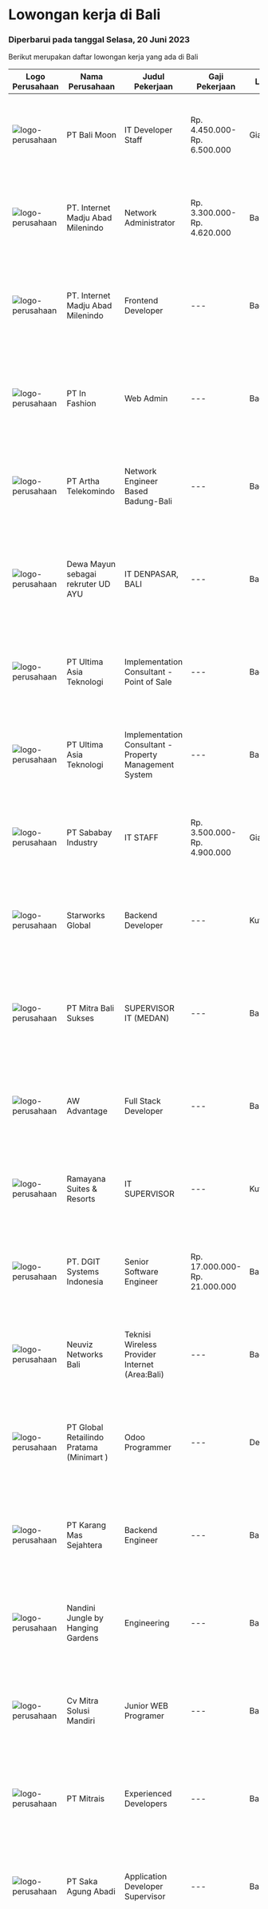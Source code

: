 
  # Lowongan kerja di Bali

  ### Diperbarui pada tanggal Selasa, 20 Juni 2023

  Berikut merupakan daftar lowongan kerja yang ada di Bali

  |Logo Perusahaan | Nama Perusahaan | Judul Pekerjaan | Gaji Pekerjaan | Lokasi | Deskripsi | Tanggal diunggah | Pranala |
  | -------------- | --------------- | --------------- | --------- | --------- | -------------- | ------- | ----------- |
  |![logo-perusahaan](https://image-service-cdn.seek.com.au/fb94b823cd019fc36c1db82777ec72809efe1df7/ee4dce1061f3f616224767ad58cb2fc751b8d2dc)|PT Bali Moon|IT Developer Staff|Rp. 4.450.000-Rp. 6.500.000|Gianyar|PERSYARATAN :1.     S1 Teknik Informatika, atau lulusan yang terkait2.     Minimal 1-2 tahun pengalaman sebagai Programmer...|Senin, 19 Juni 2023|https://www.jobstreet.co.id/id/job/it-developer-staff-4377699?token=0~bf34438d-e08d-4de0-b84a-e3402f1fea89&sectionRank=1&jobId=jobstreet-id-job-4377699|
|![logo-perusahaan](https://image-service-cdn.seek.com.au/333c3eec13791aaf6942751977cd098be896d817/ee4dce1061f3f616224767ad58cb2fc751b8d2dc)|PT. Internet Madju Abad Milenindo|Network Administrator|Rp. 3.300.000-Rp. 4.620.000|Bali|Keuntungan Fasilitas Makan Sehari 2x Seragam dan Laundry Tempat Tinggal Deskripsi Pekerjaan Mengidentifikasi dan memenuhi kebutuhan perusahaan seputar...|Senin, 19 Juni 2023|https://www.jobstreet.co.id/id/job/network-administrator-4376250?token=0~bf34438d-e08d-4de0-b84a-e3402f1fea89&sectionRank=2&jobId=jobstreet-id-job-4376250|
|![logo-perusahaan](https://image-service-cdn.seek.com.au/717673142f6d230f2388ba3a1bcf28dd90c24a9f/ee4dce1061f3f616224767ad58cb2fc751b8d2dc)|PT. Internet Madju Abad Milenindo|Frontend Developer|---|Badung|Job Descriptions Turning UI/UX designs into prototypes, creating excellent interactions from designs Writing reusable code and libraries to a standard...|Senin, 19 Juni 2023|https://www.jobstreet.co.id/id/job/frontend-developer-4376918?token=0~bf34438d-e08d-4de0-b84a-e3402f1fea89&sectionRank=3&jobId=jobstreet-id-job-4376918|
|![logo-perusahaan](https://image-service-cdn.seek.com.au/99ccc0096dc1e58f96b75a1f238e7d9598eff05d/ee4dce1061f3f616224767ad58cb2fc751b8d2dc)|PT In Fashion|Web Admin|---|Badung|Roles and Responsibilities Prepare and update website content (products, banners, etc). Edit product image (cropping, creating banner, color...|Senin, 19 Juni 2023|https://www.jobstreet.co.id/id/job/web-admin-4377356?token=0~bf34438d-e08d-4de0-b84a-e3402f1fea89&sectionRank=4&jobId=jobstreet-id-job-4377356|
|![logo-perusahaan](https://image-service-cdn.seek.com.au/2805f4a720e7c67cfab9e423acbfb2215b82cbaf/ee4dce1061f3f616224767ad58cb2fc751b8d2dc)|PT Artha Telekomindo|Network Engineer Based Badung-Bali|---|Badung|Kualifikasi: Umur maksimal 30 tahun Pendidikan minimal D3 Komputer / Teknik Informatika / sistem Informasi Menguasai dasar Komunikasi data LAN, WAN,...|Kamis, 15 Juni 2023|https://www.jobstreet.co.id/id/job/network-engineer-based-badung-bali-4359842?token=0~bf34438d-e08d-4de0-b84a-e3402f1fea89&sectionRank=5&jobId=jobstreet-id-job-4359842|
|![logo-perusahaan](https://i.ibb.co/sqvTCh9/112815900-stock-vector-no-image-available-icon-flat-vector.webp)|Dewa Mayun sebagai rekruter UD AYU|IT DENPASAR, BALI|---|Bali|Syarat yang dibutuhkan:- umur max 35- Pendidikan : D3/S1 jurusan informatika/ tehnik komputer- Pengalaman / tidak pengalaman- Diutamakan baru tamat/...|Minggu, 18 Juni 2023|https://www.jobstreet.co.id/id/job/it-denpasar-bali-1036195122?token=0~bf34438d-e08d-4de0-b84a-e3402f1fea89&sectionRank=6&jobId=jobstreet-id-job-1036195122|
|![logo-perusahaan](https://image-service-cdn.seek.com.au/366c4c2c2d0221bb3801090c68a2f0ad8184dffa/ee4dce1061f3f616224767ad58cb2fc751b8d2dc)|PT Ultima Asia Teknologi|Implementation Consultant - Point of Sale|---|Badung|Are You Passionate About Technology, Hospitality Industry and Travelling? PT. ULTIMA ASIA TEKNOLOGI, a premier provider of Hospitality and F&amp;B...|Sabtu, 17 Juni 2023|https://www.jobstreet.co.id/id/job/implementation-consultant-point-of-sale-4364593?token=0~bf34438d-e08d-4de0-b84a-e3402f1fea89&sectionRank=7&jobId=jobstreet-id-job-4364593|
|![logo-perusahaan](https://image-service-cdn.seek.com.au/baab7545c813a2abf6f82afe4f094a21d5f4eeb1/ee4dce1061f3f616224767ad58cb2fc751b8d2dc)|PT Ultima Asia Teknologi|Implementation Consultant - Property Management System|---|Bali|Are You Passionate About Technology, Hospitality Industry and Travelling? PT. ULTIMA ASIA TEKNOLOGI, a premier provider of Hospitality and F&amp;B...|Sabtu, 17 Juni 2023|https://www.jobstreet.co.id/id/job/implementation-consultant-property-management-system-4364517?token=0~bf34438d-e08d-4de0-b84a-e3402f1fea89&sectionRank=8&jobId=jobstreet-id-job-4364517|
|![logo-perusahaan](https://image-service-cdn.seek.com.au/9606c2170ff4cb3c31e8d2ab84e141c54e9fcbfc/ee4dce1061f3f616224767ad58cb2fc751b8d2dc)|PT Sababay Industry|IT STAFF|Rp. 3.500.000-Rp. 4.900.000|Gianyar|Kualifikasi: Pendidikan minimal S1 Sistem Informasi/ Teknik Informatika/ Teknik Komputer Pengalaman kerja minimal 1 tahun di bidang informasi...|Senin, 12 Juni 2023|https://www.jobstreet.co.id/id/job/it-staff-4367646?token=0~bf34438d-e08d-4de0-b84a-e3402f1fea89&sectionRank=9&jobId=jobstreet-id-job-4367646|
|![logo-perusahaan](https://i.ibb.co/sqvTCh9/112815900-stock-vector-no-image-available-icon-flat-vector.webp)|Starworks Global|Backend Developer|---|Kuta|We are looking for an experienced Back-end developer to join our Developer team! As a Back-end Developer, you will be responsible for the blockchain...|Minggu, 18 Juni 2023|https://www.jobstreet.co.id/id/job/backend-developer-1036195498?token=0~bf34438d-e08d-4de0-b84a-e3402f1fea89&sectionRank=10&jobId=jobstreet-id-job-1036195498|
|![logo-perusahaan](https://i.ibb.co/sqvTCh9/112815900-stock-vector-no-image-available-icon-flat-vector.webp)|PT Mitra Bali Sukses|SUPERVISOR IT (MEDAN)|---|Bali|Deskripsi Pekerjaan 1. Memastikan Operasional IT perusahaan berjalan dengan baik2. Membantu IT Manager dalam memprovide data dan solusi3. Melakukan...|Rabu, 14 Juni 2023|https://www.jobstreet.co.id/id/job/supervisor-it-medan-1036161563?token=0~bf34438d-e08d-4de0-b84a-e3402f1fea89&sectionRank=11&jobId=jobstreet-id-job-1036161563|
|![logo-perusahaan](https://i.ibb.co/sqvTCh9/112815900-stock-vector-no-image-available-icon-flat-vector.webp)|AW Advantage|Full Stack Developer|---|Bali|Job descriptionThe role is suited to a Developer with strong initiative and with Laravel/Vue experience as you will mostly be involved with backend...|Minggu, 18 Juni 2023|https://www.jobstreet.co.id/id/job/full-stack-developer-1036195270?token=0~bf34438d-e08d-4de0-b84a-e3402f1fea89&sectionRank=12&jobId=jobstreet-id-job-1036195270|
|![logo-perusahaan](https://image-service-cdn.seek.com.au/9742fa943d00ab58fb030a2f5faccaf4435d79c8/ee4dce1061f3f616224767ad58cb2fc751b8d2dc)|Ramayana Suites & Resorts|IT SUPERVISOR|---|Kuta|mensupport unit terkait trouble hardware &amp; software, networking, cctv system, windows, ********* mampu bekerja sama dengan team memiliki...|Selasa, 13 Juni 2023|https://www.jobstreet.co.id/id/job/it-supervisor-1036137140?token=0~bf34438d-e08d-4de0-b84a-e3402f1fea89&sectionRank=13&jobId=jobstreet-id-job-1036137140|
|![logo-perusahaan](https://image-service-cdn.seek.com.au/721402f73be051d09706509a4a2f9961fb2ec206/ee4dce1061f3f616224767ad58cb2fc751b8d2dc)|PT. DGIT Systems Indonesia|Senior Software Engineer|Rp. 17.000.000-Rp. 21.000.000|Bali|At CSG, you're more than your resume. We want your diverse perspective and unique background to help us enrich the work we do together. We believe...|Jumat, 16 Juni 2023|https://www.jobstreet.co.id/id/job/senior-software-engineer-4362494?token=0~bf34438d-e08d-4de0-b84a-e3402f1fea89&sectionRank=14&jobId=jobstreet-id-job-4362494|
|![logo-perusahaan](https://i.ibb.co/sqvTCh9/112815900-stock-vector-no-image-available-icon-flat-vector.webp)|Neuviz Networks Bali|Teknisi Wireless Provider Internet (Area:Bali)|---|Badung|Qualification:1. Menguasai konfigurasi router wireless2. Paham dasar jaringan (LAN &amp; WAN)3. Paham dasar TCP/IP4. Menguasai kofigurasi dasar...|Kamis, 15 Juni 2023|https://www.jobstreet.co.id/id/job/teknisi-wireless-provider-internet-area%3Abali-1036176896?token=0~bf34438d-e08d-4de0-b84a-e3402f1fea89&sectionRank=15&jobId=jobstreet-id-job-1036176896|
|![logo-perusahaan](https://image-service-cdn.seek.com.au/01a194c9904a1858098d60a6e94a7ba4a6af3eb6/ee4dce1061f3f616224767ad58cb2fc751b8d2dc)|PT Global Retailindo Pratama (Minimart )|Odoo Programmer|---|Denpasar|Pendidikan minimal sarjana srata 1 (S1) jurusan terkait Berusia maksimal 27 tahun Memiliki kemampuan modifikasi dan menguasai pos odoo Memiliki...|Rabu, 14 Juni 2023|https://www.jobstreet.co.id/id/job/odoo-programmer-4372259?token=0~bf34438d-e08d-4de0-b84a-e3402f1fea89&sectionRank=16&jobId=jobstreet-id-job-4372259|
|![logo-perusahaan](https://image-service-cdn.seek.com.au/46eaa99b480ebc058935ab7c7ca5cf5c2f46d6da/ee4dce1061f3f616224767ad58cb2fc751b8d2dc)|PT Karang Mas Sejahtera|Backend Engineer|---|Bali|Being a core developer of our backend system such as booking-engine, app and rewards backend. Collaborating in our Automation Project. Participate in...|Rabu, 14 Juni 2023|https://www.jobstreet.co.id/id/job/backend-engineer-4352635?token=0~bf34438d-e08d-4de0-b84a-e3402f1fea89&sectionRank=17&jobId=jobstreet-id-job-4352635|
|![logo-perusahaan](https://i.ibb.co/sqvTCh9/112815900-stock-vector-no-image-available-icon-flat-vector.webp)|Nandini Jungle by Hanging Gardens|Engineering|---|Bali|A dramatic hideaway nestled in the heart of rainforest Payangan – Ubud, Nandini Jungle by Hanging Gardens is a captivating destination resort that...|Kamis, 15 Juni 2023|https://www.jobstreet.co.id/id/job/engineering-1036177316?token=0~bf34438d-e08d-4de0-b84a-e3402f1fea89&sectionRank=18&jobId=jobstreet-id-job-1036177316|
|![logo-perusahaan](https://i.ibb.co/sqvTCh9/112815900-stock-vector-no-image-available-icon-flat-vector.webp)|Cv Mitra Solusi  Mandiri|Junior WEB Programer|---|Bali|Keuntungan:1. Gaji UMR Bali.2. Tunjangan  Deskripsi pekerjaan:1. Menguasai bahasa pemograman Laravel, Javascript, Vue Js dan Desain.2. Mampu...|Kamis, 15 Juni 2023|https://www.jobstreet.co.id/id/job/junior-web-programer-1036176144?token=0~bf34438d-e08d-4de0-b84a-e3402f1fea89&sectionRank=19&jobId=jobstreet-id-job-1036176144|
|![logo-perusahaan](https://image-service-cdn.seek.com.au/969b0c47f133a1e0155056a5d964c63953dd6304/ee4dce1061f3f616224767ad58cb2fc751b8d2dc)|PT Mitrais|Experienced Developers|---|Bali|Build your Career with Mitrais ! We're looking for experienced Software Engineers from any background to be part of our team. What will you be doing? ...|Rabu, 14 Juni 2023|https://www.jobstreet.co.id/id/job/experienced-developers-4371868?token=0~bf34438d-e08d-4de0-b84a-e3402f1fea89&sectionRank=20&jobId=jobstreet-id-job-4371868|
|![logo-perusahaan](https://image-service-cdn.seek.com.au/384a1db14e62f7da63b57a7ef324b876fe6c149b/ee4dce1061f3f616224767ad58cb2fc751b8d2dc)|PT Saka Agung Abadi|Application Developer Supervisor|---|Bali|Deskripsi Pekerjaan Membuat sebuah aplikasi/fitur yang sesuai dengan alur proses bisnis perusahaan dan arahan yang diberikan oleh Application...|Kamis, 15 Juni 2023|https://www.jobstreet.co.id/id/job/application-developer-supervisor-1036176249?token=0~bf34438d-e08d-4de0-b84a-e3402f1fea89&sectionRank=21&jobId=jobstreet-id-job-1036176249|
|![logo-perusahaan](https://i.ibb.co/sqvTCh9/112815900-stock-vector-no-image-available-icon-flat-vector.webp)|Ripcurl School of Surf|WEB DEVELOPER|---|Kuta|Rip Curl Surf of Surf, looking for Web Developer, with requirement: Have experience of Web developing brand, web maintenance, web design  Excellent...|Kamis, 15 Juni 2023|https://www.jobstreet.co.id/id/job/web-developer-1036176284?token=0~bf34438d-e08d-4de0-b84a-e3402f1fea89&sectionRank=22&jobId=jobstreet-id-job-1036176284|
|![logo-perusahaan](https://image-service-cdn.seek.com.au/ed31542e69aeb27800bffa405d92f3bb712bb7be/ee4dce1061f3f616224767ad58cb2fc751b8d2dc)|Polyrific|Part-Time Wordpress Developer|Rp. 8.000.000-Rp. 16.000.000|Bali|As a Part-Time WordPress Developer, you will work with the core team members in developing and maintaining WordPress solutions tailored to the...|Selasa, 13 Juni 2023|https://www.jobstreet.co.id/id/job/part-time-wordpress-developer-4370069?token=0~bf34438d-e08d-4de0-b84a-e3402f1fea89&sectionRank=23&jobId=jobstreet-id-job-4370069|
|![logo-perusahaan](https://i.ibb.co/sqvTCh9/112815900-stock-vector-no-image-available-icon-flat-vector.webp)|Bali Realty Holiday Villas|IT & Web Admin|---|Seminyak|- Minimal one years experience at the same position or Daily Worker - Fresh Graduated are welcome - Know about network system (installation network...|Selasa, 13 Juni 2023|https://www.jobstreet.co.id/id/job/it-web-admin-1036136965?token=0~bf34438d-e08d-4de0-b84a-e3402f1fea89&sectionRank=24&jobId=jobstreet-id-job-1036136965|
|![logo-perusahaan](https://image-service-cdn.seek.com.au/7901bbe3891001e77b457d371d41842801565e3d/ee4dce1061f3f616224767ad58cb2fc751b8d2dc)|Exeo Global|Network Engineer (Japanese Translation)|---|Bali|EXEO Global Pte Ltd is the global headquarters facilitating the operational and strategic management of overseas subsidiaries for Tokyo Stock Exchange...|Minggu, 11 Juni 2023|https://www.jobstreet.co.id/id/job/network-engineer-japanese-translation-10872667/origin/sg?token=0~bf34438d-e08d-4de0-b84a-e3402f1fea89&sectionRank=25&jobId=jobstreet-sg-job-10872667|
|![logo-perusahaan](https://image-service-cdn.seek.com.au/d125871d9d6e846f1914c9393c2759abe5b95362/ee4dce1061f3f616224767ad58cb2fc751b8d2dc)|PT iHub Solutions International|PHP Senior Programmer|---|Bali|PT IHub Solutions International is a rapidly growing international company delivering innovative, tailored cloud solutions for our clients.We are...|Kamis, 15 Juni 2023|https://www.jobstreet.co.id/id/job/php-senior-programmer-1036176820?token=0~bf34438d-e08d-4de0-b84a-e3402f1fea89&sectionRank=26&jobId=jobstreet-id-job-1036176820|
|![logo-perusahaan](https://image-service-cdn.seek.com.au/eafd24e3896f07cf388f5926f60d06ba0a966af6/ee4dce1061f3f616224767ad58cb2fc751b8d2dc)|PT Bali Turtle Island Development|Staff Operator CCTV|---|Bali|Monitoring kegiatan pengamanan melalui CCTV Melakukan penyortiran dan penyimpanan data rekan melalui CCTV Melakukan proses administrasi terkait...|Jumat, 09 Juni 2023|https://www.jobstreet.co.id/id/job/staff-operator-cctv-4365591?token=0~bf34438d-e08d-4de0-b84a-e3402f1fea89&sectionRank=27&jobId=jobstreet-id-job-4365591|
|![logo-perusahaan](https://image-service-cdn.seek.com.au/969b0c47f133a1e0155056a5d964c63953dd6304/ee4dce1061f3f616224767ad58cb2fc751b8d2dc)|PT Mitrais|.NET Developers|---|Denpasar|Build your Career with Mitrais! We're looking for experienced .NET Software Engineers to be part of our team. What will you be doing?  Coding...|Rabu, 14 Juni 2023|https://www.jobstreet.co.id/id/job/.net-developers-4371871?token=0~bf34438d-e08d-4de0-b84a-e3402f1fea89&sectionRank=28&jobId=jobstreet-id-job-4371871|
|![logo-perusahaan](https://image-service-cdn.seek.com.au/6f9556b46c1b5cc7aedf100dfc0ed24c4de1fe86/ee4dce1061f3f616224767ad58cb2fc751b8d2dc)|PT Michael Page Internasional Indonesia|Systems Support Level 2 - Mining Software (Bali)|---|Bali|Helping our clients understand and get maximum results from our products. This role will also provide the opportunity to deliver product training and...|Senin, 12 Juni 2023|https://www.jobstreet.co.id/id/job/systems-support-level-2-mining-software-bali-4369324?token=0~bf34438d-e08d-4de0-b84a-e3402f1fea89&sectionRank=29&jobId=jobstreet-id-job-4369324|
|![logo-perusahaan](https://i.ibb.co/sqvTCh9/112815900-stock-vector-no-image-available-icon-flat-vector.webp)|PT. layanan Kolaborasi Global|Software Quality Assurance|---|Bali|Tinjau persyaratan, spesifikasi, dan dokumen desain teknis untuk memberikan umpan balik yang tepat waktu dan bermakna Buat rencana pengujian dan uji...|Rabu, 14 Juni 2023|https://www.jobstreet.co.id/id/job/software-quality-assurance-1036162211?token=0~bf34438d-e08d-4de0-b84a-e3402f1fea89&sectionRank=30&jobId=jobstreet-id-job-1036162211|


  [Kembali ke daftar lowongan kerja 🔙](../README.md#daftar-lowongan-kerja)
  